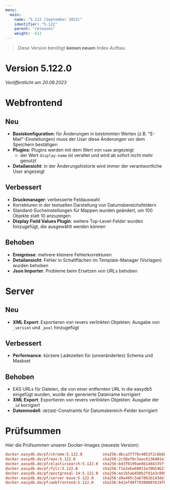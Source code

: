 ```yaml
---
menu:
  main:
    name: "5.122 (September 2023)"
    identifier: "5.122"
    parent: "releases"
    weight: -622
---
```


> Diese Version benötigt **keinen neuen** Index-Aufbau

# Version 5.122.0

*Veröffentlicht am 20.09.2023*

# Webfrontend

## Neu

* **Basiskonfiguration**: für Änderungen in bestimmten Werten (z.B. "E-Mail"-Einstellungen) muss der User diese Änderungen vor dem Speichern bestätigen
* **Plugins**: Plugins werden mit dem Wert von `name` angezeigt
  * der Wert `display-name` ist veraltet und wird ab sofort nicht mehr genutzt
* **Detailansicht**: in der Änderungshistorie wird immer der verantwortliche User angezeigt

## Verbessert

* **Druckmanager**: verbesserte Feldauswahl
* Korrekturen in der textuellen Darstellung von Datumsbereichsfeldern
* Standard-Sucheinstellungen für Mappen wurden geändert, um 100 Objekte statt 10 anzuzeigen
* **Display Field Values Plugin**: weitere Top-Level-Felder wurden hinzugefügt, die ausgewählt werden können

## Behoben

* **Ereignisse**: mehrere kleinere Fehlerkorrekturen
* **Detailansicht**: Fehler in Schaltflächen im Template-Manager (Vorlagen) wurden behoben
* **Json Importer**: Probleme beim Ersetzen von URLs behoben

# Server

## Neu

* **XML Export**: Exportieren von revers verlinkten Objekten: Ausgabe von `_version` und `_pool` hinzugefügt

## Verbessert

* **Performance**: kürzere Ladezeiten für (unverändertes) Schema und Maskset

## Behoben

* EAS URLs für Dateien, die von einer entfernten URL in die easydb5 eingefügt wurden, wurde der generierte Dateiname korrigiert
* **XML Export**: Exportieren von revers verlinkten Objekten: Ausgabe der `_id` korrigiert
* **Datenmodell**: `UNIQUE`-Constraints für Datumsbereich-Felder korrigiert

# Prüfsummen

Hier die Prüfsummen unserer Docker-Images (neueste Version):

```ini
docker.easydb.de/pf/chrome:5.122.0         sha256:dbca3ff79c4853f2c6b683af8ecf48da05939923a44769062c37aa1e39caffb3
docker.easydb.de/pf/eas:5.122.0            sha256:2c50af6c3aac6136d81e1d4f4a2ff08359a89162cb45d770ebecdc109bdc3b82
docker.easydb.de/pf/elasticsearch:5.122.0  sha256:bd3f0199ae861484335ffa00be9e3d023cfd0a96066a8563b61a4077e19b4236
docker.easydb.de/pf/fylr:5.122.0           sha256:f1e2e6e68011e39b54627ab0efe74027cad5e9b23af2785f2807a4bcd882edf6
docker.easydb.de/pf/postgresql-14:5.122.0  sha256:ee1b5ab450b2fd1e3c0954009da188283db6215c83aad20daf65b77c81799793
docker.easydb.de/pf/server-base:5.122.0    sha256:a9a495c3a67082b143de74a583f5c98afb2d043413d1cd3c10b5cd46236788e1
docker.easydb.de/pf/webfrontend:5.122.0    sha256:641ef40f79309007619f0360490159762a42fa89b21c94eea2f5ef913bbedba0
```
